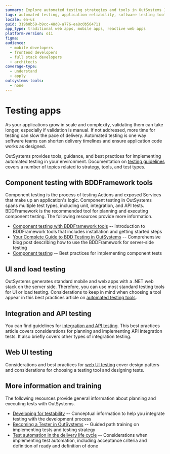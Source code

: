 ```yaml
---
summary: Explore automated testing strategies and tools in OutSystems 11 (O11) to enhance application delivery and reliability.
tags: automated testing, application reliability, software testing tools, testing best practices, bddframework
locale: en-us
guid: 319b0b59-b9cc-48d8-a776-ea8c0b564711
app_type: traditional web apps, mobile apps, reactive web apps
platform-version: o11
figma:
audience:
  - mobile developers
  - frontend developers
  - full stack developers
  - architects
coverage-type:
  - understand
  - apply
outsystems-tools:
  - none
---
```

# Testing apps

As your applications grow in scale and complexity, validating them can take longer, especially if validation is manual. If not addressed, more time for testing can slow the pace of delivery. Automated testing is one way software teams can shorten delivery timelines and ensure application code works as designed.

OutSystems provides tools, guidance, and best practices for implementing automated testing in your environment. Documentation on [testing guidelines](automated-testing/testing-guidelines.md) covers a number of topics related to strategy, tools, and test types.

## Component testing with BDDFramework tools

Component testing is the process of testing Actions and exposed Services that make up an application's logic. Component testing in OutSystems spans multiple test types, including unit, integration, and API tests. BDDFramework is the recommended tool for planning and executing component testing. The following resources provide more information.

* [Component testing with BDDFramework tools](testing-bdd-framework.md) -- Introduction to BDDFramework tools that includes installation and getting started steps
* [Your Complete Guide to BDD Testing in OutSystems](https://www.outsystems.com/blog/posts/bdd-testing/) -- Comprehensive blog post describing how to use the BDDFramework for server-side testing
* [Component testing](automated-testing/component-testing.md) -- Best practices for implementing component tests

## UI and load testing

OutSystems generates standard mobile and web apps with a .NET web stack on the server side. Therefore, you can use most standard testing tools for UI or load testing. Considerations to keep in mind when choosing a tool appear in this best practices article on [automated testing tools](automated-testing/automated-testing-tools.md).

## Integration and API testing

You can find guidelines for [integration and API testing](automated-testing/integration-api-testing.md). This best practices article covers considerations for planning and implementing API integration tests. It also briefly covers other types of integration testing.

## Web UI testing

Considerations and best practices for [web UI testing](automated-testing/web-ui-testing.md) cover design patters and considerations for choosing a testing tool and designing tests.

## More information and training

The following resources provide general information about planning and executing tests with OutSystems.

* [Developing for testability](develop-test.md) -- Conceptual information to help you integrate testing with the development process
* [Becoming a Tester in OutSystems](https://www.outsystems.com/training/paths/10/becoming-a-tester-in-outsystems) -- Guided path training on implementing tests and testing strategy  
* [Test automation in the delivery life cycle](test-automation-in-delivery-lifecycle.md) --
Considerations when implementing test automation, including acceptance criteria and definition of ready and definition of done
